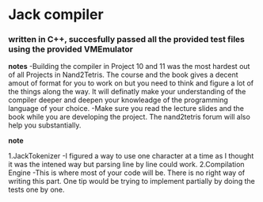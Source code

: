 # Jack compiler
### written in C++, succesfully passed all the provided test files using the provided VMEmulator
**notes**
-Building the compiler in Project 10 and 11 was the most hardest out of all Projects in Nand2Tetris. The course and the book gives a decent amout of format for you to work on but you need to think and figure a lot of the things along the way. It will definatly make your understanding of the compiler deeper and deepen your knowleadge of the programming language of your choice.
-Make sure you read the lecture slides and the book while you are developing the project. The nand2tetris forum will also help you substantially.

**note**

1.JackTokenizer
-I figured a way to use one character at a time as I thought it was the intened way but parsing line by line could work.
2.Compilation Engine
-This is where most of your code will be. There is no right way of writing this part. One tip would be trying to implement partially by doing the tests one by one.
